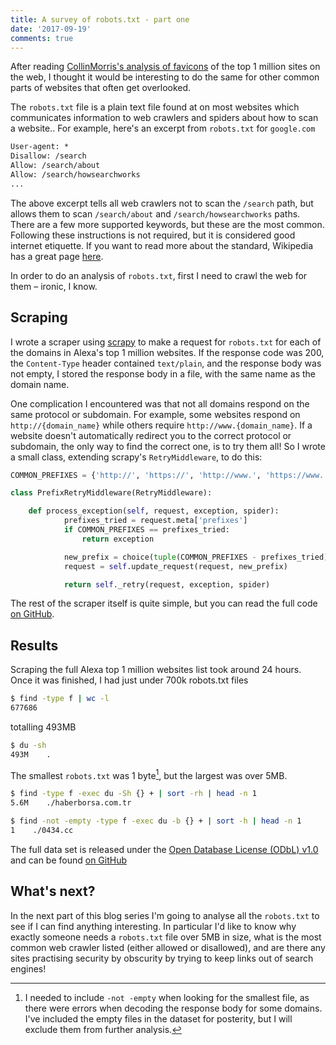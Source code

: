 ```yaml
---
title: A survey of robots.txt - part one
date: '2017-09-19'
comments: true
---
```


After reading [CollinMorris's analysis of favicons](https://www.kaggle.com/colinmorris/unusual-favicons-a-brief-survey) of the top 1 million sites on the web, I thought it would be interesting to do the same for other common parts of websites that often get overlooked.

The `robots.txt` file is a plain text file found at on most websites which communicates information to web crawlers and spiders about how to scan a website.. For example, here's an excerpt from `robots.txt` for `google.com`

```txt
User-agent: *
Disallow: /search
Allow: /search/about
Allow: /search/howsearchworks
...
```

The above excerpt tells all web crawlers not to scan the `/search` path, but allows them to scan `/search/about` and `/search/howsearchworks` paths. There are a few more supported keywords, but these are the most common. Following these instructions is not required, but it is considered good internet etiquette. If you want to read more about the standard, Wikipedia has a great page [here](https://en.wikipedia.org/wiki/Robots_exclusion_standard).

In order to do an analysis of `robots.txt`, first I need to crawl the web for them – ironic, I know.

## Scraping

I wrote a scraper using [scrapy](https://scrapy.org/) to make a request for `robots.txt` for each of the domains in Alexa's top 1 million websites. If the response code was 200, the `Content-Type` header contained `text/plain`, and the response body was not empty, I stored the response body in a file, with the same name as the domain name.

One complication I encountered was that not all domains respond on the same protocol or subdomain. For example, some websites respond on `http://{domain_name}` while others require `http://www.{domain_name}`. If a website doesn't automatically redirect you to the correct protocol or subdomain, the only way to find the correct one, is to try them all! So I wrote a small class, extending scrapy's `RetryMiddleware`, to do this:

```python
COMMON_PREFIXES = {'http://', 'https://', 'http://www.', 'https://www.'}

class PrefixRetryMiddleware(RetryMiddleware):

    def process_exception(self, request, exception, spider):
            prefixes_tried = request.meta['prefixes']
            if COMMON_PREFIXES == prefixes_tried:
                return exception

            new_prefix = choice(tuple(COMMON_PREFIXES - prefixes_tried))
            request = self.update_request(request, new_prefix)

            return self._retry(request, exception, spider)
```

The rest of the scraper itself is quite simple, but you can read the full code [on GitHub](https://github.com/JamieMagee/robots-txt).

## Results

Scraping the full Alexa top 1 million websites list took around 24 hours. Once it was finished, I had just under 700k robots.txt files

```bash
$ find -type f | wc -l
677686
```

totalling 493MB

```bash
$ du -sh
493M    .
```

The smallest `robots.txt` was 1 byte[^1], but the largest was over 5MB.

```bash
$ find -type f -exec du -Sh {} + | sort -rh | head -n 1
5.6M    ./haberborsa.com.tr

$ find -not -empty -type f -exec du -b {} + | sort -h | head -n 1
1    ./0434.cc
```

The full data set is released under the [Open Database License (ODbL) v1.0](https://opendatacommons.org/licenses/odbl/1.0/) and can be found [on GitHub](https://github.com/JamieMagee/robots-txt)

## What's next?

In the next part of this blog series I'm going to analyse all the `robots.txt` to see if I can find anything interesting. In particular I'd like to know why exactly someone needs a `robots.txt` file over 5MB in size, what is the most common web crawler listed (either allowed or disallowed), and are there any sites practising security by obscurity by trying to keep links out of search engines!

[^1]: I needed to include `-not -empty` when looking for the smallest file, as there were errors when decoding the response body for some domains. I've included the empty files in the dataset for posterity, but I will exclude them from further analysis.
